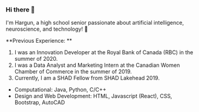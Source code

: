 ### Hi there 👋

I'm Hargun, a high school senior passionate about artificial intelligence, neuroscience, and technology! 🧠

**Previous Experience: **
1. I was an Innovation Developer at the Royal Bank of Canada (RBC) in the summer of 2020.
2. I was a Data Analyst and Marketing Intern at the Canadian Women Chamber of Commerce in the summer of 2019.
3. Currently, I am a SHAD Fellow from SHAD Lakehead 2019.

- Computational: Java, Python, C/C++
- Design and Web Development: HTML, Javascript (React), CSS, Bootstrap, AutoCAD
